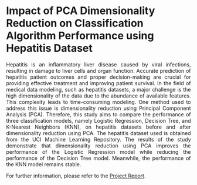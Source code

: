 # Impact of PCA Dimensionality Reduction on Classification Algorithm Performance using Hepatitis Dataset

<div style="text-align: justify;"> Hepatitis is an inflammatory liver disease caused by viral infections, resulting in damage to liver cells and organ function. Accurate prediction of hepatitis patient outcomes and proper decision-making are crucial for providing effective treatment and improving patient survival. In the field of medical data modeling, such as hepatitis datasets, a major challenge is the high dimensionality of the data due to the abundance of available features. This complexity leads to time-consuming modeling. One method used to address this issue is dimensionality reduction using Principal Component Analysis (PCA). Therefore, this study aims to compare the performance of three classification models, namely Logistic Regression, Decision Tree, and K-Nearest Neighbors (KNN), on hepatitis datasets before and after dimensionality reduction using PCA. The hepatitis dataset used is obtained from the UCI Machine Learning Repository. The results of the study demonstrate that dimensionality reduction using PCA improves the performance of the Logistic Regression model while reducing the performance of the Decision Tree model. Meanwhile, the performance of the KNN model remains stable. </div>

For further information, please refer to the [Project Report](./Project%20Report.pdf).